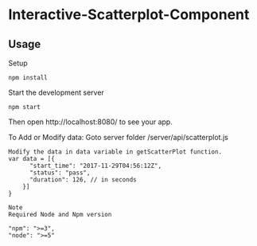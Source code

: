 # Interactive-Scatterplot-Component


Usage
---
 
Setup
 
```
npm install
```

Start the development server

```
npm start
```

Then open http://localhost:8080/ to see your app.

To Add or Modify data:
Goto server folder /server/api/scatterplot.js
```
Modify the data in data variable in getScatterPlot function.
var data = [{
      "start_time": "2017-11-29T04:56:12Z",
      "status": "pass",
      "duration": 126, // in seconds
    }]
}
```
```
Note
Required Node and Npm version

"npm": ">=3",
"node": ">=5"
```
